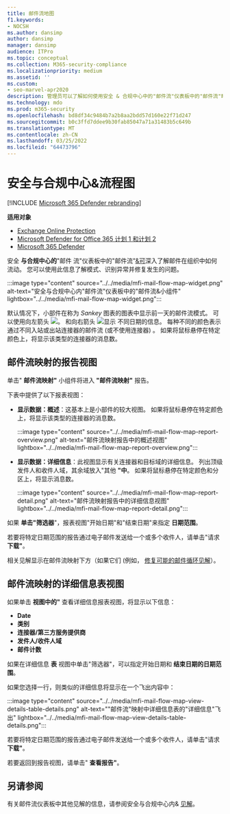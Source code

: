```yaml
---
title: 邮件流地图
f1.keywords:
- NOCSH
ms.author: dansimp
author: dansimp
manager: dansimp
audience: ITPro
ms.topic: conceptual
ms.collection: M365-security-compliance
ms.localizationpriority: medium
ms.assetid: ''
ms.custom:
- seo-marvel-apr2020
description: 管理员可以了解如何使用安全 & 合规中心中的"邮件流"仪表板中的"邮件流"映射，直观呈现和跟踪通过连接器（不使用连接器）在组织中往来的邮件流。
ms.technology: mdo
ms.prod: m365-security
ms.openlocfilehash: bd8df34c9484b7a2b8aa2bdd57d160e22f71d247
ms.sourcegitcommit: b0c3ffd7ddee9b30fab85047a71a31483b5c649b
ms.translationtype: MT
ms.contentlocale: zh-CN
ms.lasthandoff: 03/25/2022
ms.locfileid: "64473796"
---
```

# <a name="mail-flow-map-in-the-security--compliance-center"></a>安全与合规中心&流程图

[!INCLUDE [Microsoft 365 Defender rebranding](../includes/microsoft-defender-for-office.md)]

**适用对象**
- [Exchange Online Protection](exchange-online-protection-overview.md)
- [Microsoft Defender for Office 365 计划 1 和计划 2](defender-for-office-365.md)
- [Microsoft 365 Defender](../defender/microsoft-365-defender.md)

安全 **与合规中心的**"邮件 [](mail-flow-insights-v2.md)流"仪表板中的"邮件流"[&可](https://protection.office.com)深入了解邮件在组织中如何流动。 您可以使用此信息了解模式、识别异常并修复发生的问题。

:::image type="content" source="../../media/mfi-mail-flow-map-widget.png" alt-text="安全与合规中心内&quot;邮件流&quot;仪表板中的&quot;邮件流&小组件" lightbox="../../media/mfi-mail-flow-map-widget.png":::

默认情况下，小部件在称为 *Sankey* 图表的图表中显示前一天的邮件流模式。 可以使用向左箭头 ![。](../../media/scc-left-arrow.png) 和向右箭头 ![显示](../../media/scc-right-arrow.png) 不同日期的信息。 每种不同的颜色表示通过不同入站或出站连接器的邮件流 (或不使用连接器) 。 如果将鼠标悬停在特定颜色上，将显示该类型的连接器的消息数。

## <a name="report-view-for-the-mail-flow-map"></a>邮件流映射的报告视图

单击" **邮件流映射"** 小组件将进入 **"邮件流映射"** 报告。

下表中提供了以下报表视图：

- **显示数据：概述**：这基本上是小部件的较大视图。 如果将鼠标悬停在特定颜色上，将显示该类型的连接器的消息数。

    :::image type="content" source="../../media/mfi-mail-flow-map-report-overview.png" alt-text="邮件流映射报告中的概述视图" lightbox="../../media/mfi-mail-flow-map-report-overview.png":::

- **显示数据：详细信息**：此视图显示有关连接器和目标域的详细信息。 列出顶级发件人和收件人域，其余域放入"其他 **"中**。 如果将鼠标悬停在特定颜色和分区上，将显示消息数。

    :::image type="content" source="../../media/mfi-mail-flow-map-report-detail.png" alt-text="邮件流映射报告中的详细信息视图" lightbox="../../media/mfi-mail-flow-map-report-detail.png":::

如果 **单击"筛选器**"，报表视图"开始日期"和"结束日期"来指定 **日期范围**。

若要将特定日期范围的报告通过电子邮件发送给一个或多个收件人，请单击"请求 **下载"**。

相关见解显示在邮件流映射下方（如果它们 (例如， [修复可能的邮件循环见解](mfi-mail-loop-insight.md)）。

## <a name="details-table-view-for-the-mail-flow-map"></a>邮件流映射的详细信息表视图

如果单击 **视图中的"** 查看详细信息报表视图，将显示以下信息：

- **Date**
- **类别**
- **连接器/第三方服务提供商**
- **发件人/收件人域**
- **邮件计数**

如果在详细信息 **表** 视图中单击"筛选器"，可以指定开始日期和 **结束日期的日期范围**。

如果您选择一行，则类似的详细信息将显示在一个飞出内容中：

:::image type="content" source="../../media/mfi-mail-flow-map-view-details-table-details.png" alt-text="&quot;邮件流&quot;映射中详细信息表的&quot;详细信息&quot;飞出" lightbox="../../media/mfi-mail-flow-map-view-details-table-details.png":::

若要将特定日期范围的报告通过电子邮件发送给一个或多个收件人，请单击"请求 **下载"**。

若要返回到报告视图，请单击" **查看报告"**。

## <a name="see-also"></a>另请参阅

有关邮件流仪表板中其他见解的信息，请参阅安全与合规中心内& [见解](mail-flow-insights-v2.md)。
